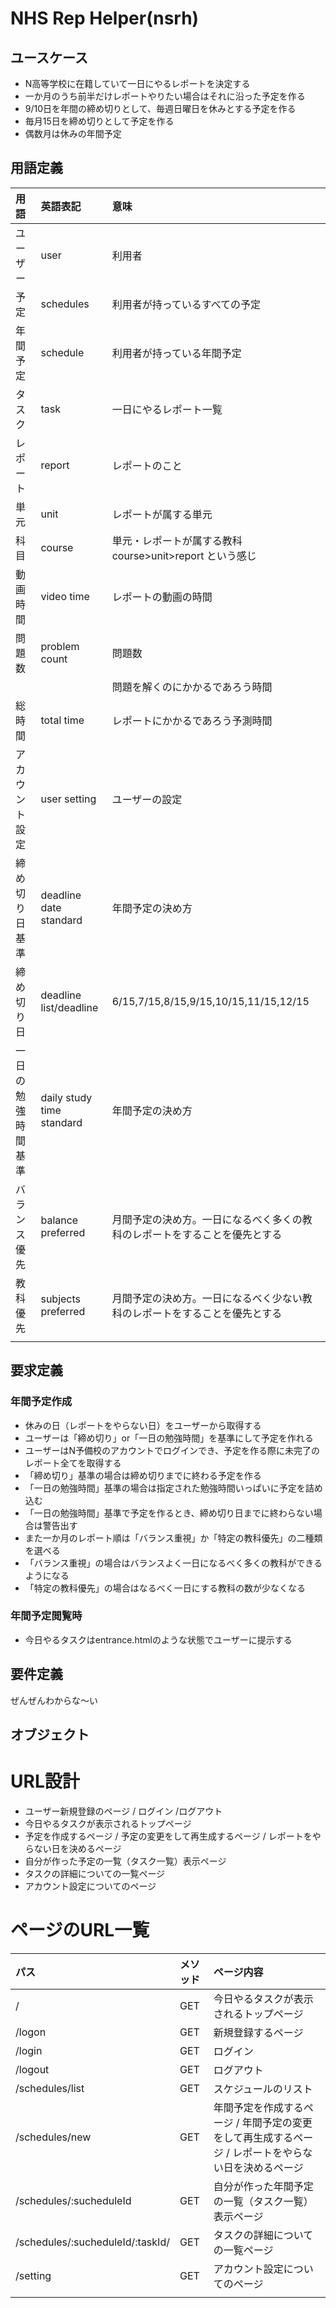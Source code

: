 # NHS Rep Helper(nsrh)

## ユースケース
- N高等学校に在籍していて一日にやるレポートを決定する　
- 一か月のうち前半だけレポートやりたい場合はそれに沿った予定を作る
- 9/10日を年間の締め切りとして、毎週日曜日を休みとする予定を作る
- 毎月15日を締め切りとして予定を作る
- 偶数月は休みの年間予定

## 用語定義
|用語|英語表記|意味|
|:--|:--|:--|
|ユーザー|user|利用者|
|予定|schedules|利用者が持っているすべての予定||
|年間予定|schedule|利用者が持っている年間予定|
|タスク|task|一日にやるレポート一覧|
|レポート|report|レポートのこと|
|単元|unit|レポートが属する単元|
|科目|course|単元・レポートが属する教科 course>unit>report という感じ|
|動画時間|video time|レポートの動画の時間|
|問題数|problem count|問題数|
|||問題を解くのにかかるであろう時間|
|総時間|total time|レポートにかかるであろう予測時間|
|アカウント設定|user setting|ユーザーの設定|
|締め切り日基準|deadline date standard|年間予定の決め方|
|締め切り日|deadline list/deadline|6/15,7/15,8/15,9/15,10/15,11/15,12/15|
|一日の勉強時間基準|daily study time standard|年間予定の決め方|
|バランス優先|balance preferred|月間予定の決め方。一日になるべく多くの教科のレポートをすることを優先とする|
|教科優先|subjects preferred|月間予定の決め方。一日になるべく少ない教科のレポートをすることを優先とする|
||||

## 要求定義
### 年間予定作成
- 休みの日（レポートをやらない日）をユーザーから取得する
- ユーザーは「締め切り」or「一日の勉強時間」を基準にして予定を作れる
- ユーザーはN予備校のアカウントでログインでき、予定を作る際に未完了のレポート全てを取得する
- 「締め切り」基準の場合は締め切りまでに終わる予定を作る
- 「一日の勉強時間」基準の場合は指定された勉強時間いっぱいに予定を詰め込む
- 「一日の勉強時間」基準で予定を作るとき、締め切り日までに終わらない場合は警告出す
- また一か月のレポート順は「バランス重視」か「特定の教科優先」の二種類を選べる
- 「バランス重視」の場合はバランスよく一日になるべく多くの教科ができるようになる
- 「特定の教科優先」の場合はなるべく一日にする教科の数が少なくなる
### 年間予定閲覧時
- 今日やるタスクはentrance.htmlのような状態でユーザーに提示する
## 要件定義
ぜんぜんわからな～い

## オブジェクト

# URL設計
- ユーザー新規登録のページ / ログイン /ログアウト
- 今日やるタスクが表示されるトップページ
- 予定を作成するページ / 予定の変更をして再生成するページ / レポートをやらない日を決めるページ
- 自分が作った予定の一覧（タスク一覧）表示ページ
- タスクの詳細についての一覧ページ
- アカウント設定についてのページ
# ページのURL一覧
|パス|メソッド|ページ内容|
|:--|:--|:--|
|/|GET|今日やるタスクが表示されるトップページ|
|/logon|GET|新規登録するページ|
|/login|GET|ログイン|
|/logout|GET|ログアウト|
|/schedules/list|GET|スケジュールのリスト|
|/schedules/new|GET|年間予定を作成するページ / 年間予定の変更をして再生成するページ / レポートをやらない日を決めるページ|
|/schedules/:sucheduleId|GET|自分が作った年間予定の一覧（タスク一覧）表示ページ|
|/schedules/:sucheduleId/:taskId/|GET|タスクの詳細についての一覧ページ|
|/setting|GET|アカウント設定についてのページ|
||||
